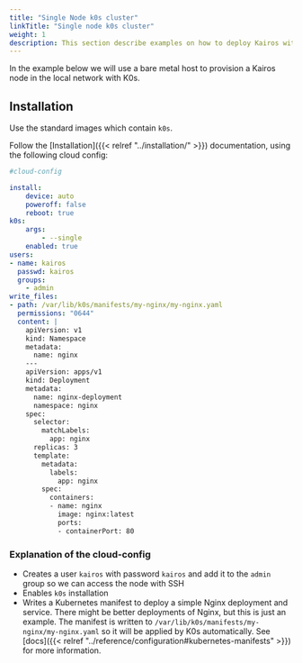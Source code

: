 ```yaml
---
title: "Single Node k0s cluster"
linkTitle: "Single node k0s cluster"
weight: 1
description: This section describe examples on how to deploy Kairos with k0s as a single-node cluster
---
```


In the example below we will use a bare metal host to provision a Kairos node in the local network with K0s.

## Installation

Use the standard images which contain `k0s`.

Follow the [Installation]({{< relref "../installation/" >}}) documentation, using the following cloud config:

```yaml
#cloud-config

install:
    device: auto
    poweroff: false
    reboot: true
k0s:
    args:
        - --single
    enabled: true
users:
- name: kairos
  passwd: kairos
  groups:
    - admin
write_files:
- path: /var/lib/k0s/manifests/my-nginx/my-nginx.yaml
  permissions: "0644"
  content: |
    apiVersion: v1
    kind: Namespace
    metadata:
      name: nginx
    ---
    apiVersion: apps/v1
    kind: Deployment
    metadata:
      name: nginx-deployment
      namespace: nginx
    spec:
      selector:
        matchLabels:
          app: nginx
      replicas: 3
      template:
        metadata:
          labels:
            app: nginx
        spec:
          containers:
          - name: nginx
            image: nginx:latest
            ports:
            - containerPort: 80
```

### Explanation of the cloud-config 

- Creates a user `kairos` with password `kairos` and add it to the `admin` group so we can access the node with SSH
- Enables `k0s` installation
- Writes a Kubernetes manifest to deploy a simple Nginx deployment and service. There might be better deployments of Nginx, but this is just an example. The manifest is written to `/var/lib/k0s/manifests/my-nginx/my-nginx.yaml` so it will be applied by K0s automatically. See [docs]({{< relref "../reference/configuration#kubernetes-manifests" >}}) for more information.
